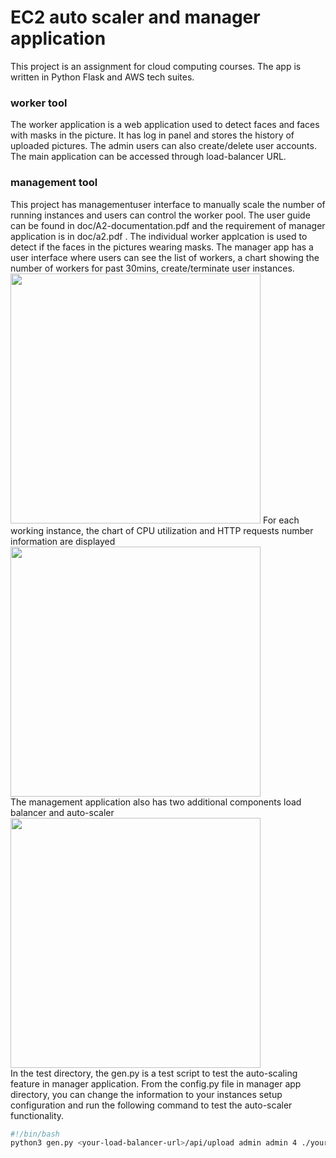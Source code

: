 # EC2 auto scaler and manager application
This project is an assignment for cloud computing courses. The app is written in Python Flask and AWS tech suites. 
<br>
### worker tool
The worker application is a web application used to detect faces and faces with masks in the picture. It has log in panel and stores the history of uploaded pictures. The admin users can also create/delete user accounts. The main application can be accessed through load-balancer URL.
<br>
### management tool
This project has managementuser interface to manually scale the number of running instances and users can control the worker pool. The user guide can be found in doc/A2-documentation.pdf and the requirement of manager application is in doc/a2.pdf . The individual worker applcation is used to detect if the faces in the pictures wearing masks.
The manager app has a user interface where users can see the list of workers, a chart showing the number of workers for past 30mins, create/terminate user instances.
<img src="https://github.com/HanyuXi/Assignment2/blob/main/doc/manager_app1.png" height="400px" width="400px">
For each working instance, the chart of CPU utilization and HTTP requests number information are displayed 
<img src="https://github.com/HanyuXi/Assignment2/blob/main/doc/manager_app2.png" height="400px" width="400px">
<br>
The management application also has two additional components load balancer and auto-scaler
<img src="https://github.com/HanyuXi/Assignment2/blob/main/doc/auto-scaler1.png" height="400px" width="400px">
<br>
In the test directory, the gen.py is a test script to test the auto-scaling feature in manager application.
From the config.py file in manager app directory, you can change the information to your instances setup configuration and run the following command to test the auto-scaler functionality. 
```bash
#!/bin/bash
python3 gen.py <your-load-balancer-url>/api/upload admin admin 4 ./your-photo-dir/ 100
```
